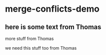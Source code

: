 # merge-conflicts-demo

## here is some text from Thomas

more stuff from Thomas

we need this stuff too from Thomas
